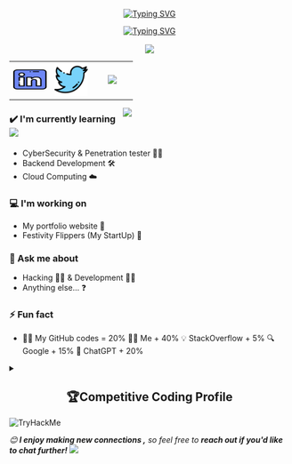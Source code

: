 <!--💬TYPINGSVG -->
<p align="center"><a href="https://git.io/typing-svg"><img src="https://readme-typing-svg.herokuapp.com?font=Fira+Code&duration=1&pause=10000000&color=C8F72C&width=435&lines=%E0%AA%95%E0%AB%87%E0%AA%AE+%E0%AA%9B%E0%AB%8B+%F0%9F%99%8F%2C++%E0%A4%A8%E0%A4%AE%E0%A4%B8%E0%A5%8D%E0%A4%A4%E0%A5%87+%F0%9F%99%8F%2C+Hello+%F0%9F%91%8B" alt="Typing SVG" /></a>

<p align="center"><a href="https://git.io/typing-svg"><img src="https://readme-typing-svg.herokuapp.com?font=Fira+Code&duration=1&pause=10000000&color=642EF7&width=435&lines=I'm+Mihir+Sathvara!" alt="Typing SVG" /></a>

<!--💬GREETINGSTITLE / 🌐WEBSITE: https://github.com/denvercoder1/readme-typing-svg --> 
<p align="center">
  <a href="https://github.com/Hunterdii/readme-typing-svg">
    <img src="https://readme-typing-svg.demolab.com/?lines=Future%20Cyber%20Security%20Professional;Learning%20Backend%20Development;2%2B%20Years%20of%20Learning%20Coding;Always%20Learning%20Great%20Things&font=Shantell+Sans&size=21%20Code&center=true&width=440&height=45&color=9b59b6 &vCenter=true&pause=1000&size=25" align="center" /></a>
</p>
  
 <!--🌐💬Social Media-->   
<table width="120" align="center">
  <tr>  
    <td align="center" width="60">
      <a href="https://www.linkedin.com/in/mihir-sathvara/"><img src="https://raw.githubusercontent.com/8bithemant/8bithemant/master/linkedin.png?raw=true" height="36" width="65"></a>
    </td>
    <td align="center" width="60">
      <a href="https://x.com/mihirsathvara03"><img src="https://raw.githubusercontent.com/8bithemant/8bithemant/master/twitter.png?raw=true" width="60"></a>
    </td>
    <td align="center" width="60">
      <a href="mihirsathvara32@gmail.com"><img src="https://user-images.githubusercontent.com/29790345/184528214-8f168ffd-5a4c-4d30-8d6b-917568924fbb.png?raw=true" width="80"></a>
    </td>
    
<!-- <td align="center" width="60">
      <a href="https://bit.ly/resume-het-temp"><img src="https://user-images.githubusercontent.com/29790345/184600207-42a1a54e-9faa-40c8-b18e-f8230d0c6d7c.png?raw=true" width="60"></a>
    </td> -->
  </tr>
</table>


</p></h2>
<!--💻Big SVG Coding-->
<img align='right' src="https://media.giphy.com/media/M9gbBd9nbDrOTu1Mqx/giphy.gif" width="300">


<!--💫 About Me-->
### ✔️ I'm currently learning <img src="https://media.giphy.com/media/WUlplcMpOCEmTGBtBW/giphy.gif" width="30"> 
- CyberSecurity & Penetration tester 🕵️‍♂️
- Backend Development 🛠️
- Cloud Computing ☁️
  
### 💻 I'm working on
- My portfolio website 💼
- Festivity Flippers (My StartUp) 🚀

### 💭 Ask me about
- Hacking 🕵️‍♂️ & Development 👨‍💻
- Anything else... ❓

### ⚡ Fun fact 
- 🐱‍💻 My GitHub codes = 20% 🙋‍♂️ Me + 40% 💡 StackOverflow + 5% 🔍 Google + 15% 🤖 ChatGPT + 20%

<!--🏆Competitive Coding Profile-->
<details>
<summary><h2 align='center'>🏆Competitive Coding Profile</h2></summary>
    
[![Hackerrank](https://img.shields.io/badge/-hackerrank-7cfc00?style=flat&labelColor=7cfc00&logo=hackerrank&logoColor=white)](https://www.hackerrank.com/profile/mihirsathvara)
</details>

<img src="https://tryhackme-badges.s3.amazonaws.com/TracerXploit.png" alt="TryHackMe">

 <em> 😊<b>  I enjoy making new connections ,</b> so feel free to <b>reach out if you'd like to chat further!</b> <img src="https://media.giphy.com/media/LnQjpWaON8nhr21vNW/giphy.gif" width="60"></em>


